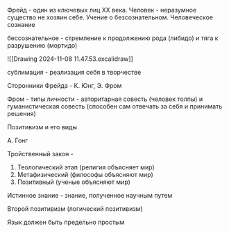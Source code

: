 Фрейд - один из ключевых лиц XX века.
Человек - неразумное существо не хозяин себе.
Учение о безсознательном. 
Человеческое сознание 

бессознательное - стремление к продолжению рода (либидо) и тяга к разрушению (мортидо)

![[Drawing 2024-11-08 11.47.53.excalidraw]]

сублимация - реализация себя в творчестве

Сторонники Фрейда - К. Юнг, Э. Фром

Фром - типы личности - авторитарная совесть (человек толпы) и гуманистическая совесть (способен сам отвечать за себя и принимать решения)

Позитивизм и его виды

А. Гонг

Тройственный закон - 
1. Теологический этап (религия объясняет мир)
2. Метафизический (философы объясняют мир)
3. Позитивный (ученые объясняют мир)

Истинное знание - знание, полученное научным путем 
   
Второй позитивизм (логический позитивизм)

Язык должен быть предельно простым
